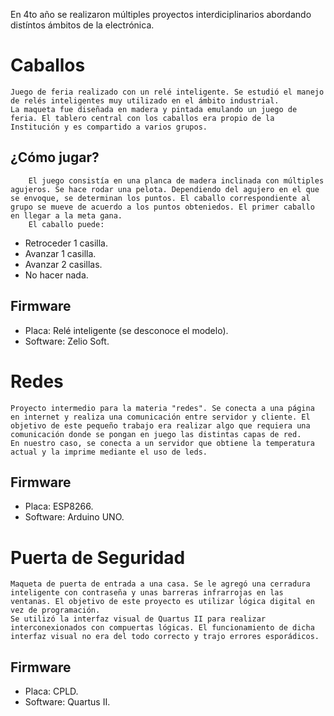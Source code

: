 En 4to año se realizaron múltiples proyectos interdiciplinarios abordando distíntos ámbitos de la electrónica.

# Caballos
	Juego de feria realizado con un relé inteligente. Se estudió el manejo de relés inteligentes muy utilizado en el ámbito industrial. 
	La maqueta fue diseñada en madera y pintada emulando un juego de feria. El tablero central con los caballos era propio de la Institución y es compartido a varios grupos.
	
## ¿Cómo jugar?
		El juego consistía en una planca de madera inclinada con múltiples agujeros. Se hace rodar una pelota. Dependiendo del agujero en el que se envoque, se determinan los puntos. El caballo correspondiente al grupo se mueve de acuerdo a los puntos obteniedos. El primer caballo en llegar a la meta gana.
		El caballo puede:
-	Retroceder 1 casilla.
-	Avanzar 1 casilla.
-	Avanzar 2 casillas.
-	No hacer nada.

## Firmware
-	Placa: Relé inteligente (se desconoce el modelo).
-	Software: Zelio Soft.

# Redes
	Proyecto intermedio para la materia "redes". Se conecta a una página en internet y realiza una comunicación entre servidor y cliente. El objetivo de este pequeño trabajo era realizar algo que requiera una comunicación donde se pongan en juego las distintas capas de red.
	En nuestro caso, se conecta a un servidor que obtiene la temperatura actual y la imprime mediante el uso de leds.

## Firmware
-	Placa: ESP8266.
-	Software: Arduino UNO.

# Puerta de Seguridad
	Maqueta de puerta de entrada a una casa. Se le agregó una cerradura inteligente con contraseña y unas barreras infrarrojas en las ventanas. El objetivo de este proyecto es utilizar lógica digital en vez de programación.
	Se utilizó la interfaz visual de Quartus II para realizar interconexionados con compuertas lógicas. El funcionamiento de dicha interfaz visual no era del todo correcto y trajo errores esporádicos.

## Firmware
-	Placa: CPLD.
-	Software: Quartus II.
